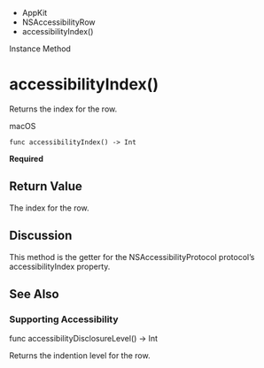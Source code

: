 

- AppKit
- NSAccessibilityRow
-  accessibilityIndex() 

Instance Method

# accessibilityIndex()

Returns the index for the row.

macOS

``` source
func accessibilityIndex() -> Int
```

**Required**

## Return Value

The index for the row.

## Discussion

This method is the getter for the NSAccessibilityProtocol protocol’s accessibilityIndex property.

## See Also

### Supporting Accessibility

func accessibilityDisclosureLevel() -> Int

Returns the indention level for the row.

